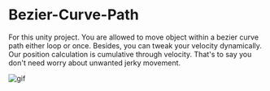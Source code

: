 # Bezier-Curve-Path

For this unity project. You are allowed to move object within a bezier curve path either loop or once. Besides, you can tweak your velocity dynamically. Our position calculation is cumulative through velocity. That's to say you don't need worry about unwanted jerky movement.

![gif](https://i.imgur.com/8fej03i.png)